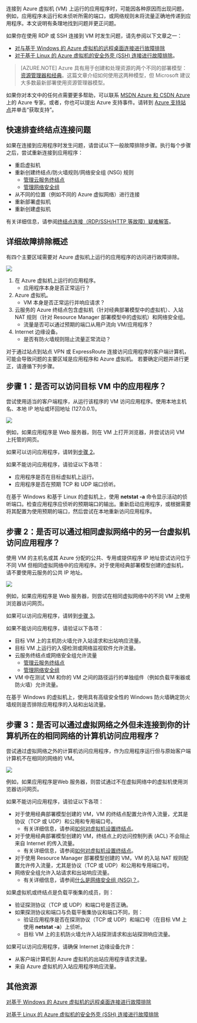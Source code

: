 连接到 Azure 虚拟机 (VM) 上运行的应用程序时，可能因各种原因而出现问题，例如，应用程序未运行和未侦听所需的端口，或网络规则未将流量正确地传递到应用程序。本文说明有条理地找到问题并更正问题。

如果你在使用 RDP 或 SSH 连接到 VM 时发生问题，请先参阅以下文章之一：

 - [对与基于 Windows 的 Azure 虚拟机的远程桌面连接进行故障排除](/documentation/articles/virtual-machines-windows-troubleshoot-rdp-connection)
 - [对于基于 Linux 的 Azure 虚拟机的安全外壳 (SSH) 连接进行故障排除](/documentation/articles/virtual-machines-linux-troubleshoot-ssh-connection)。

> [AZURE.NOTE] Azure 具有用于创建和处理资源的两个不同的部署模型：[资源管理器和经典](/documentation/articles/resource-manager-deployment-model)。这篇文章介绍如何使用这两种模型，但 Microsoft 建议大多数最新部署使用资源管理器模型。

如果你对本文中的任何点需要更多帮助，可以联系 [MSDN Azure 和 CSDN Azure](/support/forums/)上的 Azure 专家。或者，你也可以提出 Azure 支持事件。请转到 [Azure 支持站点](/support/contact/)并单击“获取支持”。

## 快速排查终结点连接问题

如果在连接到应用程序时发生问题，请尝试以下一般故障排除步骤。执行每个步骤之后，尝试重新连接到应用程序：

- 重启虚拟机
- 重新创建终结点/防火墙规则/网络安全组 (NSG) 规则
	- [管理云服务终结点](/documentation/articles/cloud-services-enable-communication-role-instances)
	- [管理网络安全组](/documentation/articles/virtual-networks-create-nsg-arm-ps)
- 从不同的位置（例如不同的 Azure 虚拟网络）进行连接
- 重新部署虚拟机
- 重新创建虚拟机

有关详细信息，请参阅[终结点连接（RDP/SSH/HTTP 等故障）疑难解答](https://social.msdn.microsoft.com/Forums/azure/538a8f18-7c1f-4d6e-b81c-70c00e25c93d/troubleshooting-endpoint-connectivity-rdpsshhttp-etc-failures?forum=WAVirtualMachinesforWindows)。

## 详细故障排除概述

有四个主要区域需要对 Azure 虚拟机上运行的应用程序的访问进行故障排除。

![](./media/virtual-machines-common-troubleshoot-app-connection/tshoot_app_access1.png)

1.	在 Azure 虚拟机上运行的应用程序。
	- 应用程序本身是否正常运行？
2.	Azure 虚拟机。
	- VM 本身是否正常运行并响应请求？
3.	云服务的 Azure 终结点包含虚拟机（针对经典部署模型中的虚拟机）、入站 NAT 规则（针对 Resource Manager 部署模型中的虚拟机）和网络安全组。
	- 流量是否可以通过预期的端口从用户流向 VM/应用程序？
4.	Internet 边缘设备。
	- 是否有防火墙规则阻止流量正常流动？

对于通过站点到站点 VPN 或 ExpressRoute 连接访问应用程序的客户端计算机，可能会导致问题的主要区域是应用程序和 Azure 虚拟机。
若要确定问题并进行更正，请遵循下列步骤。

## 步骤 1：是否可以访问目标 VM 中的应用程序？

尝试使用适当的客户端程序，从运行该程序的 VM 访问应用程序。使用本地主机名、本地 IP 地址或环回地址 (127.0.0.1)。

![](./media/virtual-machines-common-troubleshoot-app-connection/tshoot_app_access2.png)

例如，如果应用程序是 Web 服务器，则在 VM 上打开浏览器，并尝试访问 VM 上托管的网页。

如果可以访问应用程序，请转到[步骤 2](#step2)。

如果不能访问应用程序，请验证以下各项：

- 应用程序是否在目标虚拟机上运行。
- 应用程序是否在预期 TCP 和 UDP 端口侦听。

在基于 Windows 和基于 Linux 的虚拟机上，使用 **netstat -a** 命令显示活动的侦听端口。检查应用程序应侦听的预期端口的输出。重新启动应用程序，或根据需要将其配置为使用预期的端口，然后尝试在本地重新访问应用程序。

## <a id="step2"></a>步骤 2：是否可以通过相同虚拟网络中的另一台虚拟机访问应用程序？

使用 VM 的主机名或其 Azure 分配的公共、专用或提供程序 IP 地址尝试访问位于不同 VM 但相同虚拟网络中的应用程序。对于使用经典部署模型创建的虚拟机，请不要使用云服务的公共 IP 地址。

![](./media/virtual-machines-common-troubleshoot-app-connection/tshoot_app_access3.png)

例如，如果应用程序是 Web 服务器，则尝试在相同虚拟网络中的不同 VM 上使用浏览器访问网页。

如果可以访问应用程序，请转到[步骤 3](#step3)。

如果不能访问应用程序，请验证以下各项：

- 目标 VM 上的主机防火墙允许入站请求和出站响应流量。
- 目标 VM 上运行的入侵检测或网络监视软件允许流量。
- 云服务终结点或网络安全组允许流量
	- [管理云服务终结点](/documentation/articles/cloud-services-enable-communication-role-instances)
	- [管理网络安全组](/documentation/articles/virtual-networks-create-nsg-arm-ps)
- VM 中在测试 VM 和你的 VM 之间的路径运行的单独组件（例如负载平衡器或防火墙）允许流量。

在基于 Windows 的虚拟机上，使用具有高级安全性的 Windows 防火墙确定防火墙规则是否排除应用程序的入站和出站流量。

## <a id="step3"></a>步骤 3：是否可以通过虚拟网络之外但未连接到你的计算机所在的相同网络的计算机访问应用程序？

尝试通过虚拟网络之外的计算机访问应用程序，作为应用程序运行但与原始客户端计算机不在相同的网络的 VM。

![](./media/virtual-machines-common-troubleshoot-app-connection/tshoot_app_access4.png)

例如，如果应用程序是Web 服务器，则尝试通过不在虚拟网络中的虚拟机使用浏览器访问网页。

如果不能访问应用程序，请验证以下各项：

- 对于使用经典部署模型创建的 VM，VM 的终结点配置允许传入流量，尤其是协议（TCP 或 UDP）和公用和专用端口号。
	- 有关详细信息，请参阅[如何对虚拟机设置终结点](/documentation/articles/virtual-machines-windows-classic-setup-endpoints)。
- 对于使用经典部署模型创建的 VM，终结点上的访问控制列表 (ACL) 不会阻止来自 Internet 的传入流量。
	- 有关详细信息，请参阅[如何对虚拟机设置终结点](/documentation/articles/virtual-machines-windows-classic-setup-endpoints)。
- 对于使用 Resource Manager 部署模型创建的 VM，VM 的入站 NAT 规则配置允许传入流量，尤其是协议（TCP 或 UDP）和公用和专用端口号。
- 网络安全组允许入站请求和出站响应流量。
	- 有关详细信息，请参阅[什么是网络安全组 (NSG)？](/documentation/articles/virtual-networks-nsg)。

如果虚拟机或终结点是负载平衡集的成员，则：

- 验证探测协议（TCP 或 UDP）和端口号是否正确。
- 如果探测协议和端口与负载平衡集协议和端口不同，则：
	- 验证应用程序是否在探测协议（TCP 或 UDP）和端口号（在目标 VM 上使用 **netstat -a**）上侦听。
	- 目标 VM 上的主机防火墙允许入站探测请求和出站探测响应流量。

如果可以访问应用程序，请确保 Internet 边缘设备允许：

- 从客户端计算机到 Azure 虚拟机的出站应用程序请求流量。
- 来自 Azure 虚拟机的入站应用程序响应流量。

## 其他资源

[对基于 Windows 的 Azure 虚拟机的远程桌面连接进行故障排除](/documentation/articles/virtual-machines-windows-troubleshoot-rdp-connection)

[对基于 Linux 的 Azure 虚拟机的安全外壳 (SSH) 连接进行故障排除](/documentation/articles/virtual-machines-linux-troubleshoot-ssh-connection)

<!---HONumber=Mooncake_0606_2016-->